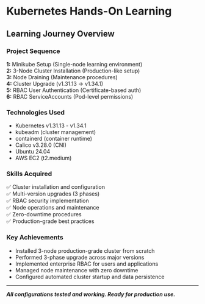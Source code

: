 # Kubernetes Hands-On Learning

## Learning Journey Overview

### Project Sequence

**1:** Minikube Setup (Single-node learning environment)  
**2:** 3-Node Cluster Installation (Production-like setup)  
**3:** Node Draining (Maintenance procedures)  
**4:** Cluster Upgrade (v1.31.13 → v1.34.1)  
**5:** RBAC User Authentication (Certificate-based auth)  
**6:** RBAC ServiceAccounts (Pod-level permissions)  

### Technologies Used

- Kubernetes v1.31.13 - v1.34.1
- kubeadm (cluster management)
- containerd (container runtime)
- Calico v3.28.0 (CNI)
- Ubuntu 24.04
- AWS EC2 (t2.medium)

### Skills Acquired

✅ Cluster installation and configuration  
✅ Multi-version upgrades (3 phases)  
✅ RBAC security implementation  
✅ Node operations and maintenance  
✅ Zero-downtime procedures  
✅ Production-grade best practices  

### Key Achievements

- Installed 3-node production-grade cluster from scratch
- Performed 3-phase upgrade across major versions
- Implemented enterprise RBAC for users and applications
- Managed node maintenance with zero downtime
- Configured automated cluster startup and data persistence

---

***All configurations tested and working. Ready for production use.***
